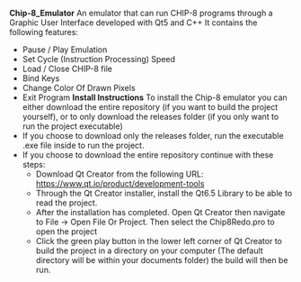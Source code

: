 **Chip-8_Emulator**
An emulator that can run CHIP-8 programs through a Graphic User Interface developed with Qt5 and C++ 
It contains the following features:
  - Pause / Play Emulation
  - Set Cycle (Instruction Processing) Speed
  - Load / Close CHIP-8 file
  - Bind Keys
  - Change Color Of Drawn Pixels
  - Exit Program
**Install Instructions**
To install the Chip-8 emulator you can either download the entire repository (if you want to build the project yourself), or to only download the releases folder (if you only want to run the project executable)
  - If you choose to download only the releases folder, run the executable .exe file inside to run the project.
  - If you choose to download the entire repository continue with these steps:
    + Download Qt Creator from the following URL:
      https://www.qt.io/product/development-tools
    + Through the Qt Creator installer, install the Qt6.5 Library to be able to read the project.
    + After the installation has completed. Open Qt Creator then navigate to File → Open File Or Project. Then select the Chip8Redo.pro to open the project
    + Click the green play button in the lower left corner of Qt Creator to build the project in a directory on your computer (The default directory will be within your documents folder) the build will then be run.

